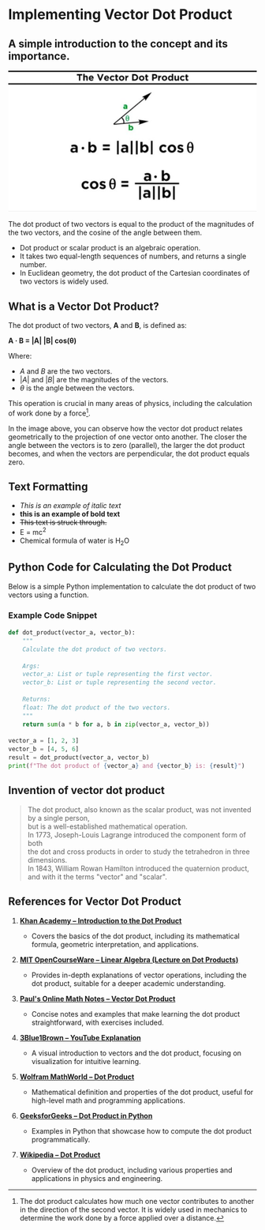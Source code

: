 # **Implementing Vector Dot Product**
## **A simple introduction to the concept and its importance.**

![vector product](https://github.com/Asityadav1234/gitass4898/blob/main/vector.png?raw=true)
</br>

The dot product of two vectors is equal to the product of the magnitudes of the two vectors, 
and the cosine of the angle between them.
- Dot product or scalar product is an algebraic operation.
- It takes two equal-length sequences of numbers, and returns a single number.
- In Euclidean geometry, the dot product of the Cartesian coordinates of two vectors is widely used.

## **What is a Vector Dot Product?**
The dot product of two vectors, **A** and **B**, is defined as:
<p><b>A · B = |A| |B| cos(θ)</b></p>

Where:
- $A$ and $B$ are the two vectors.
- $|A|$ and $|B|$ are the magnitudes of the vectors.
- $\theta$ is the angle between the vectors.

This operation is crucial in many areas of physics, including the calculation of work done by a force[^1].
[^1]: The dot product calculates how much one vector contributes to another in the direction of the second vector. It is widely used in mechanics to determine the work done by a force applied over a distance.

In the image above, you can observe how the vector dot product relates geometrically to the projection of one vector onto another. The closer the angle between the vectors is to zero (parallel), the larger the dot product becomes, and when the vectors are perpendicular, the dot product equals zero.

## **Text Formatting**
- _This is an example of italic text_
- **this is an example of bold text**
- ~~This text is struck through.~~
- E = mc<sup>2</sup>
- Chemical formula of water is H<sub>2</sub>O

## **Python Code for Calculating the Dot Product**

Below is a simple Python implementation to calculate the dot product of two vectors using a function.

### **Example Code Snippet**

```python
def dot_product(vector_a, vector_b):
    """
    Calculate the dot product of two vectors.
    
    Args:
    vector_a: List or tuple representing the first vector.
    vector_b: List or tuple representing the second vector.
    
    Returns:
    float: The dot product of the two vectors.
    """
    return sum(a * b for a, b in zip(vector_a, vector_b))

vector_a = [1, 2, 3]
vector_b = [4, 5, 6]
result = dot_product(vector_a, vector_b)
print(f"The dot product of {vector_a} and {vector_b} is: {result}")
```

## **Invention of vector dot product**
> The dot product, also known as the scalar product, was not invented by a single person,</br>
> but is a well-established mathematical operation.</br>
> In 1773, Joseph-Louis Lagrange introduced the component form of both</br>
> the dot and cross products in order to study the tetrahedron in three dimensions.</br>
> In 1843, William Rowan Hamilton introduced the quaternion product, and with it the terms "vector" and "scalar".</br> 

## **References for Vector Dot Product**

1. **[Khan Academy – Introduction to the Dot Product](https://www.khanacademy.org/math/linear-algebra/vectors-and-spaces/dot-cross-products/v/vector-dot-product-and-vector-length)**
   - Covers the basics of the dot product, including its mathematical formula, geometric interpretation, and applications.

2. **[MIT OpenCourseWare – Linear Algebra (Lecture on Dot Products)](https://ocw.mit.edu/courses/mathematics/18-06-linear-algebra-spring-2010/)**
   - Provides in-depth explanations of vector operations, including the dot product, suitable for a deeper academic understanding.

3. **[Paul's Online Math Notes – Vector Dot Product](https://tutorial.math.lamar.edu/classes/calciii/dotproduct.aspx)**
   - Concise notes and examples that make learning the dot product straightforward, with exercises included.

4. **[3Blue1Brown – YouTube Explanation](https://www.youtube.com/watch?v=LyGKycYT2v0)**
   - A visual introduction to vectors and the dot product, focusing on visualization for intuitive learning.

5. **[Wolfram MathWorld – Dot Product](https://mathworld.wolfram.com/DotProduct.html)**
   - Mathematical definition and properties of the dot product, useful for high-level math and programming applications.

6. **[GeeksforGeeks – Dot Product in Python](https://www.geeksforgeeks.org/dot-product-and-cross-product-in-python/)**
   - Examples in Python that showcase how to compute the dot product programmatically.

7. **[Wikipedia – Dot Product](https://en.wikipedia.org/wiki/Dot_product)**
   - Overview of the dot product, including various properties and applications in physics and engineering.

